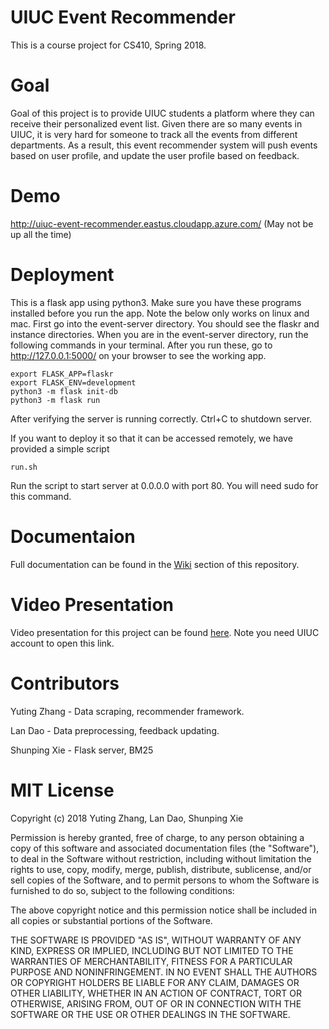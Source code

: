 # UIUC Event Recommender

This is a course project for CS410, Spring 2018.

# Goal

Goal of this project is to provide UIUC students a platform where they can receive their personalized event list. 
Given there are so many events in UIUC, it is very hard for someone to track all the events from different departments.
As a result, this event recommender system will push events based on user profile, and update the user profile based on
feedback.

# Demo
http://uiuc-event-recommender.eastus.cloudapp.azure.com/ (May not be up all the time)

# Deployment

This is a flask app using python3. Make sure you have these programs installed before you run the app. 
Note the below only works on linux and mac. First go into the event-server directory.
You should see the flaskr and instance directories. When you are in the event-server directory, run the following commands in your terminal.
After you run these, go to http://127.0.0.1:5000/ on your browser to see the working app.


    export FLASK_APP=flaskr
    export FLASK_ENV=development
    python3 -m flask init-db
    python3 -m flask run


After verifying the server is running correctly. Ctrl+C to shutdown server.

If you want to deploy it so that it can be accessed remotely, we have provided a simple script 

    run.sh

Run the script to start server at 0.0.0.0 with port 80. You will need sudo for this command.

# Documentaion

Full documentation can be found in the [Wiki](https://github.com/yuting-zhang/event-recommender/wiki) section of this repository.

# Video Presentation

Video presentation for this project can be found [here](https://mediaspace.illinois.edu/media/t/1_46opk1p0/91021621). Note you need UIUC account to open this link.

# Contributors

Yuting Zhang - Data scraping, recommender framework.

Lan Dao - Data preprocessing, feedback updating.

Shunping Xie - Flask server, BM25

# MIT License

Copyright (c) 2018 Yuting Zhang, Lan Dao, Shunping Xie

Permission is hereby granted, free of charge, to any person obtaining a copy
of this software and associated documentation files (the "Software"), to deal
in the Software without restriction, including without limitation the rights
to use, copy, modify, merge, publish, distribute, sublicense, and/or sell
copies of the Software, and to permit persons to whom the Software is
furnished to do so, subject to the following conditions:

The above copyright notice and this permission notice shall be included in all
copies or substantial portions of the Software.

THE SOFTWARE IS PROVIDED "AS IS", WITHOUT WARRANTY OF ANY KIND, EXPRESS OR
IMPLIED, INCLUDING BUT NOT LIMITED TO THE WARRANTIES OF MERCHANTABILITY,
FITNESS FOR A PARTICULAR PURPOSE AND NONINFRINGEMENT. IN NO EVENT SHALL THE
AUTHORS OR COPYRIGHT HOLDERS BE LIABLE FOR ANY CLAIM, DAMAGES OR OTHER
LIABILITY, WHETHER IN AN ACTION OF CONTRACT, TORT OR OTHERWISE, ARISING FROM,
OUT OF OR IN CONNECTION WITH THE SOFTWARE OR THE USE OR OTHER DEALINGS IN THE
SOFTWARE.
